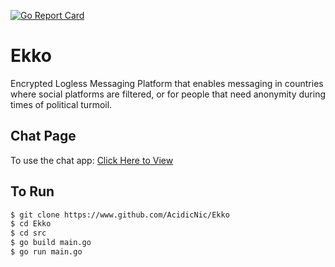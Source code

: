 [![Go Report Card](https://goreportcard.com/badge/github.com/acidicnic/ekko)](https://goreportcard.com/report/github.com/acidicnic/ekko)
# Ekko
Encrypted Logless Messaging Platform that enables messaging in countries where social platforms are filtered, or for people that need anonymity during times of political turmoil.

## Chat Page

To use the chat app:
[Click Here to View](http://ekko-chat.dev.ekko.cc)

## To Run
```bash
$ git clone https://www.github.com/AcidicNic/Ekko
$ cd Ekko
$ cd src
$ go build main.go
$ go run main.go
```
